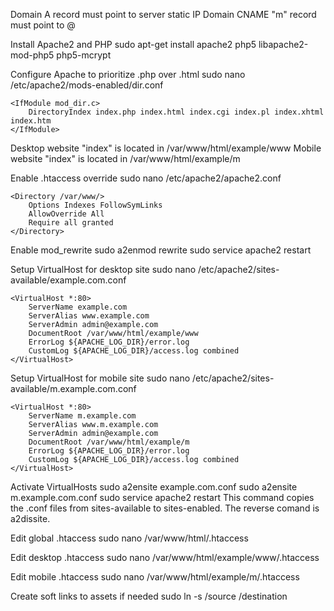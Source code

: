 Domain A record must point to server static IP
Domain CNAME "m" record must point to @


Install Apache2 and PHP
	sudo apt-get install apache2 php5 libapache2-mod-php5 php5-mcrypt


Configure Apache to prioritize .php over .html
	sudo nano /etc/apache2/mods-enabled/dir.conf

	<IfModule mod_dir.c>
    	DirectoryIndex index.php index.html index.cgi index.pl index.xhtml index.htm
	</IfModule>


Desktop website "index" is located in /var/www/html/example/www
Mobile website "index" is located in /var/www/html/example/m


Enable .htaccess override
	sudo nano /etc/apache2/apache2.conf

	<Directory /var/www/>
		Options Indexes FollowSymLinks
		AllowOverride All
		Require all granted
	</Directory>


Enable mod_rewrite
	sudo a2enmod rewrite
	sudo service apache2 restart


Setup VirtualHost for desktop site
	sudo nano /etc/apache2/sites-available/example.com.conf

	<VirtualHost *:80>
		ServerName example.com
		ServerAlias www.example.com
		ServerAdmin	admin@example.com
		DocumentRoot /var/www/html/example/www
		ErrorLog ${APACHE_LOG_DIR}/error.log
		CustomLog ${APACHE_LOG_DIR}/access.log combined
	</VirtualHost>


Setup VirtualHost for mobile site
	sudo nano /etc/apache2/sites-available/m.example.com.conf

	<VirtualHost *:80>
		ServerName m.example.com
		ServerAlias www.m.example.com
		ServerAdmin	admin@example.com
		DocumentRoot /var/www/html/example/m
		ErrorLog ${APACHE_LOG_DIR}/error.log
		CustomLog ${APACHE_LOG_DIR}/access.log combined
	</VirtualHost>


Activate VirtualHosts
	sudo a2ensite example.com.conf
	sudo a2ensite m.example.com.conf
	sudo service apache2 restart
This command copies the .conf files from sites-available to sites-enabled. The reverse comand is a2dissite.


Edit global .htaccess
	sudo nano /var/www/html/.htaccess


Edit desktop .htaccess
	sudo nano /var/www/html/example/www/.htaccess


Edit mobile .htaccess
	sudo nano /var/www/html/example/m/.htaccess


Create soft links to assets if needed
	sudo ln -s /source /destination

